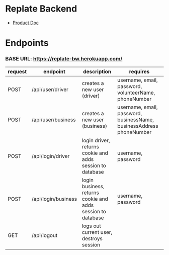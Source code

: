 # Replate Backend

- [Product Doc](https://docs.google.com/document/d/1s1-mHEn4bQZuq-wBrxv-JhNILDFDym0seSC5CY-Li4Y/edit#)

# Endpoints

### BASE URL: https://replate-bw.herokuapp.com/

| request | endpoint             | description                                     | requires                                             |
|---------|----------------------|-------------------------------------------------|------------------------------------------------------|
|   POST  | /api/user/driver     | creates a new user (driver)                     | username, email, password, volunteerName, phoneNumber|
|   POST  | /api/user/business   | creates a new user (business)                   | username, email, password, businessName, businessAddress phoneNumber|
|   POST  | /api/login/driver    | login driver, returns cookie and adds session to database | username, password                         |
|   POST  | /api/login/business  | login business, returns cookie and adds session to database | username, password                       |
|   GET   | /api/logout          | logs out current user, destroys session         |                                                      |

